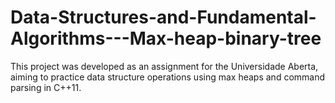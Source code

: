 # Data-Structures-and-Fundamental-Algorithms---Max-heap-binary-tree
 This project was developed as an assignment for the Universidade Aberta, aiming to practice data structure operations using max heaps and command parsing in C++11.

